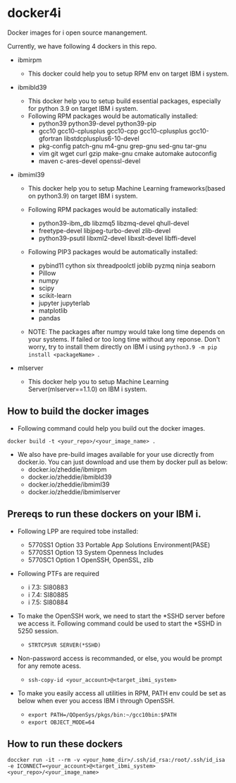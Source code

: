 # docker4i
Docker images for i open source manangement.

Currently, we have following 4 dockers in this repo.
* ibmirpm
	* This docker could help you to setup RPM env on target IBM i system.
* ibmibld39
	* This docker help you to setup build essential packages, especially for python 3.9 on target IBM i system.
	* Following RPM packages would be automatically installed:
		+ python39 python39-devel python39-pip
		+ gcc10 gcc10-cplusplus gcc10-cpp gcc10-cplusplus gcc10-gfortran libstdcplusplus6-10-devel
		+ pkg-config patch-gnu m4-gnu grep-gnu sed-gnu tar-gnu
		+ vim git wget curl gzip make-gnu cmake  automake autoconfig
		+ maven c-ares-devel openssl-devel

* ibmiml39 
	* This docker help you to setup Machine Learning frameworks(based on python3.9) on target IBM i system.
	* Following RPM packages would be automatically installed:
		+ python39-ibm_db libzmq5 libzmq-devel qhull-devel
		+ freetype-devel libjpeg-turbo-devel zlib-devel
		+ python39-psutil libxml2-devel libxslt-devel libffi-devel
	* Following PIP3 packages would be automatically installed:
		+ pybind11 cython six threadpoolctl joblib pyzmq ninja  seaborn
		+ Pillow
		+ numpy
		+ scipy
		+ scikit-learn
		+ jupyter jupyterlab
		+ matplotlib
		+ pandas

	* NOTE: The packages after numpy would take long time depends on your systems. If failed or too long time without any reponse. Don't worry, try to install them directly on IBM i using `python3.9 -m pip install <packageName> `.

* mlserver
	* This docker help you to setup Machine Learning Server(mlserver==1.1.0) on IBM i system.

## How to build the docker images
* Following command could help you build out the docker images.
```
docker build -t <your_repo>/<your_image_name> .
```
* We also have pre-build images available for your use dicrectly from docker.io. You can just download and use them by docker pull as below:
	* docker.io/zheddie/ibmirpm
	* docker.io/zheddie/ibmibld39
	* docker.io/zheddie/ibmiml39
	* docker.io/zheddie/ibmimlserver

## Prereqs to run these dockers on your IBM i.
* Following LPP are required tobe installed:
	* 5770SS1 Option 33 Portable App Solutions Environment(PASE)
	* 5770SS1 Option 13 System Openness Includes
	* 5770SC1 Option 1  OpenSSH, OpenSSL, zlib

* Following PTFs are required
	* i 7.3: SI80883
	* i 7.4: SI80885
	* i 7.5: SI80884

* To make the OpenSSH work, we need to start the *SSHD server before we access it. Following command could be used to start the *SSHD in 5250 session.
	* `STRTCPSVR SERVER(*SSHD)`
* Non-password access is recommanded, or else, you would be prompt for any remote acess.
	* `ssh-copy-id <your_account>@<target_ibmi_system>`
* To make you easily access all utilities in RPM, PATH env could be set as below when ever you access IBM i through OpenSSH.
	* `export PATH=/QOpenSys/pkgs/bin:~/gcc10bin:$PATH`
	* `export OBJECT_MODE=64`

## How to run these dockers
```
doccker run -it --rm -v <your_home_dir>/.ssh/id_rsa:/root/.ssh/id_isa -e ICONNECT=<your_account>@<target_ibmi_system> <your_repo>/<your_image_name>
```
